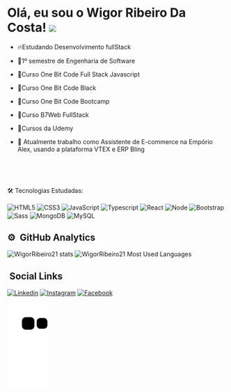 <h1>Olá, eu sou o Wigor Ribeiro Da Costa! <img src="https://raw.githubusercontent.com/kaueMarques/kaueMarques/master/hi.gif" width="30px"></h1>

- 🔥Estudando Desenvolvimento fullStack
- 📒1º semestre de Engenharia de Software
- 📒Curso One Bit Code Full Stack Javascript
- 📒Curso One Bit Code Black
- 📒Curso One Bit Code Bootcamp
- 📒Curso B7Web FullStack
- 📒Cursos da Udemy

- 🏬 Atualmente trabalho como Assistente de E-commerce na Empório Alex, usando a plataforma VTEX e ERP Bling

<br><br>

##
🛠️ Tecnologias Estudadas:

<div style="display: inline-block;">
  <img align="center" height="40" alt="HTML5" src="https://cdn.jsdelivr.net/gh/devicons/devicon/icons/html5/html5-original.svg" />
  <img align="center" height="40" alt="CSS3" src="https://cdn.jsdelivr.net/gh/devicons/devicon/icons/css3/css3-original.svg" />
  <img align="center" height="40" alt="JavaScript" src="https://cdn.jsdelivr.net/gh/devicons/devicon/icons/javascript/javascript-original.svg" />
  <img align="center" height="40" alt="Typescript" src="https://cdn.jsdelivr.net/gh/devicons/devicon/icons/typescript/typescript-original.svg" />
  <img align="center" height="40" alt="React" src="https://cdn.jsdelivr.net/gh/devicons/devicon/icons/react/react-original-wordmark.svg" />
  <img align="center" height="40" alt="Node" src="https://cdn.jsdelivr.net/gh/devicons/devicon/icons/nodejs/nodejs-plain.svg" />
  <img align="center" height="40" alt="Bootstrap" src="https://cdn.jsdelivr.net/gh/devicons/devicon/icons/bootstrap/bootstrap-original.svg" />
  <img align="center" height="40" alt="Sass" src="https://cdn.jsdelivr.net/gh/devicons/devicon/icons/sass/sass-original.svg" />
  <img align="center" height="40" alt="MongoDB" src="https://cdn.jsdelivr.net/gh/devicons/devicon/icons/mongodb/mongodb-original.svg" />
  <img align="center" height="40" alt="MySQL" src="https://cdn.jsdelivr.net/gh/devicons/devicon/icons/mysql/mysql-original.svg" />
</div>

##

## ⚙️ &nbsp;GitHub Analytics

<img width="500em" alt="WigorRibeiro21 stats" src = "https://github-readme-stats.vercel.app/api?username=WigorCosta21&show_icons=true&theme=dracula">
<img width="500em" alt="WigorRibeiro21 Most Used Languages" src = "https://github-readme-stats.vercel.app/api/top-langs/?username=WigorCosta21&layout=compact)](https://github.com/anuraghazra/github-readme-stats">


## &nbsp;Social Links
[![Linkedin](https://img.shields.io/badge/LinkedIn-0077B5?style=for-the-badge&logo=linkedin&logoColor=white)](https://www.linkedin.com/in/wigor-ribeiro-a96113241/)
[![Instagram](https://img.shields.io/badge/Instagram-E4405F?style=for-the-badge&logo=instagram&logoColor=white)](https://www.instagram.com/wigor21/)
[![Facebook](https://img.shields.io/badge/Facebook-1877F2?style=for-the-badge&logo=facebook&logoColor=white)](https://www.facebook.com/wigor.ribeiro)

![snake gif](https://github.com/WigorCosta21/WigorCosta21/blob/output/github-contribution-grid-snake.svg)

